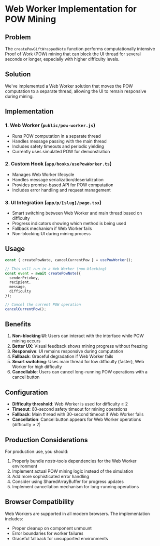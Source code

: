# Web Worker Implementation for POW Mining

## Problem
The `createPowGiftWrappedNote` function performs computationally intensive Proof of Work (POW) mining that can block the UI thread for several seconds or longer, especially with higher difficulty levels.

## Solution
We've implemented a Web Worker solution that moves the POW computation to a separate thread, allowing the UI to remain responsive during mining.

## Implementation

### 1. Web Worker (`public/pow-worker.js`)
- Runs POW computation in a separate thread
- Handles message passing with the main thread
- Includes safety timeouts and periodic yielding
- Currently uses simulated POW for demonstration

### 2. Custom Hook (`app/hooks/usePowWorker.ts`)
- Manages Web Worker lifecycle
- Handles message serialization/deserialization
- Provides promise-based API for POW computation
- Includes error handling and request management

### 3. UI Integration (`app/p/[slug]/page.tsx`)
- Smart switching between Web Worker and main thread based on difficulty
- Progress indicators showing which method is being used
- Fallback mechanism if Web Worker fails
- Non-blocking UI during mining process

## Usage

```typescript
const { createPowNote, cancelCurrentPow } = usePowWorker();

// This will run in a Web Worker (non-blocking)
const event = await createPowNote({
  senderPrivkey,
  recipient,
  message,
  difficulty
});

// Cancel the current POW operation
cancelCurrentPow();
```

## Benefits

1. **Non-blocking UI**: Users can interact with the interface while POW mining occurs
2. **Better UX**: Visual feedback shows mining progress without freezing
3. **Responsive**: UI remains responsive during computation
4. **Fallback**: Graceful degradation if Web Worker fails
5. **Smart switching**: Uses main thread for low difficulty (faster), Web Worker for high difficulty
6. **Cancellable**: Users can cancel long-running POW operations with a cancel button

## Configuration

- **Difficulty threshold**: Web Worker is used for difficulty ≥ 2
- **Timeout**: 60-second safety timeout for mining operations
- **Fallback**: Main thread with 30-second timeout if Web Worker fails
- **Cancellation**: Cancel button appears for Web Worker operations (difficulty ≥ 2)

## Production Considerations

For production use, you should:
1. Properly bundle nostr-tools dependencies for the Web Worker environment
2. Implement actual POW mining logic instead of the simulation
3. Add more sophisticated error handling
4. Consider using SharedArrayBuffer for progress updates
5. Implement cancellation mechanism for long-running operations

## Browser Compatibility

Web Workers are supported in all modern browsers. The implementation includes:
- Proper cleanup on component unmount
- Error boundaries for worker failures
- Graceful fallback for unsupported environments 